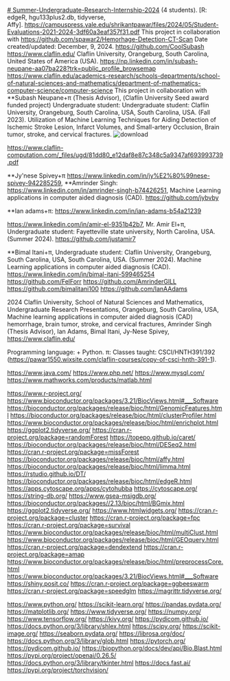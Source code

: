 [# Summer-Undergraduate-Research-Internship-2024](https://pawar1550.wixsite.com/claflin-courses/copy-of-biomedical-biomaterials-inter-1) (4 students). [R: edgeR, hgu133plus2.db, tidyverse, Affy]. https://campuspress.yale.edu/shrikantpawar/files/2024/05/Student-Evaluations-2021-2024-3df60a3eaf357f31.pdf
This project in collaboration with https://github.com/spawar2/Hemorhage-Detection-CT-Scan 
Date created/updated: December, 9, 2024.
https://github.com/CoolSubash
https://www.claflin.edu/ Claflin University, Orangeburg, South Carolina, United States of America (USA).
https://np.linkedin.com/in/subash-neupane-aa07ba228?trk=public_profile_browsemap
https://www.claflin.edu/academics-research/schools-departments/school-of-natural-sciences-and-mathematics/department-of-mathematics-computer-science/computer-science
This project in collaboration with **Subash Neupane+π (Thesis Advisor), (Claflin University Seed award funded project) Undergraduate student: Undergraduate student: Claflin University, Orangeburg, South Carolina, USA, South Carolina, USA. (Fall 2023). Utilization of Machine Learning Techniques for Aiding Detection of Ischemic Stroke Lesion, Infarct Volumes, and Small-artery Occlusion, Brain tumor, stroke, and cervical fractures.
![download](https://github.com/user-attachments/assets/8c4b0f57-6f80-464a-96cf-f2a36afbd798)

https://www.claflin-computation.com/_files/ugd/81dd80_e12daf8e87c348c5a9347af693993739.pdf

**Jy'nese Spivey+π https://www.linkedin.com/in/jy%E2%80%99nese-spivey-942285259, **Amrinder Singh: https://www.linkedin.com/in/amrinder-singh-b74426251, Machine Learning applications in computer aided diagnosis (CAD). https://github.com/jybvby

**Ian adams+π: https://www.linkedin.com/in/ian-adams-b54a21239 

https://www.linkedin.com/in/amir-el-9351b42b7, Mr. Amir El+π, Undergraduate student: Fayetteville state university, North Carolina, USA. (Summer 2024). https://github.com/justamir7

**Bimal Itani+π, Undergraduate student: Claflin University, Orangeburg, South Carolina, USA, South Carolina, USA. (Summer 2024). Machine Learning applications in computer aided diagnosis (CAD).
https://www.linkedin.com/in/bimal-itani-599465254
https://github.com/FelForr
https://github.com/AmrinderGlLL
https://github.com/bimalitani100
https://github.com/IanAAdams

2024 Claflin University, School of Natural Sciences and Mathematics,  Undergraduate Research Presentations, Orangeburg, South Carolina, USA,  Machine learning applications in computer aided diagnosis (CAD) hemorrhage, brain tumor, stroke, and cervical fractures, Amrinder Singh (Thesis Advisor), Ian Adams, Bimal Itani, Jy-Nese Spivey, https://www.claflin.edu/

Programming language: + Python.
π: Classes taught: CSCI/HNTH391/392 (https://pawar1550.wixsite.com/claflin-courses/copy-of-csci-hnth-391-1).

https://www.java.com/
https://www.php.net/
https://www.mysql.com/
https://www.mathworks.com/products/matlab.html

https://www.r-project.org/
https://www.bioconductor.org/packages/3.21/BiocViews.html#___Software
https://bioconductor.org/packages/release/bioc/html/GenomicFeatures.html
https://bioconductor.org/packages/release/bioc/html/clusterProfiler.html
https://www.bioconductor.org/packages/release/bioc/html/enrichplot.html
https://ggplot2.tidyverse.org/
https://cran.r-project.org/package=randomForest
https://topepo.github.io/caret/
https://bioconductor.org/packages/release/bioc/html/DESeq2.html
https://cran.r-project.org/package=missForest
https://bioconductor.org/packages/release/bioc/html/affy.html
https://bioconductor.org/packages/release/bioc/html/limma.html
https://rstudio.github.io/DT/
https://bioconductor.org/packages/release/bioc/html/edgeR.html
https://apps.cytoscape.org/apps/cytohubba
https://cytoscape.org/
https://string-db.org/
https://www.gsea-msigdb.org/
https://bioconductor.org/packages//2.13/bioc/html/BGmix.html
https://ggplot2.tidyverse.org/
https://www.htmlwidgets.org/
https://cran.r-project.org/package=cluster
https://cran.r-project.org/package=fpc
https://cran.r-project.org/package=survival
https://www.bioconductor.org/packages/release/bioc/html/multiClust.html
https://www.bioconductor.org/packages/release/bioc/html/GEOquery.html
https://cran.r-project.org/package=dendextend
https://cran.r-project.org/package=amap
https://www.bioconductor.org/packages/release/bioc/html/preprocessCore.html
https://www.bioconductor.org/packages/3.21/BiocViews.html#___Software
https://shiny.posit.co/
https://cran.r-project.org/package=ggbeeswarm
https://cran.r-project.org/package=speedglm
https://magrittr.tidyverse.org/

https://www.python.org/
https://scikit-learn.org/
https://pandas.pydata.org/
https://matplotlib.org/
https://www.tidyverse.org/
https://numpy.org/
https://www.tensorflow.org/
https://kivy.org/
https://pydicom.github.io/
https://docs.python.org/3/library/shlex.html
https://scipy.org/
https://scikit-image.org/
https://seaborn.pydata.org/
https://librosa.org/doc/
https://docs.python.org/3/library/glob.html
https://pytorch.org/
https://pydicom.github.io/
https://biopython.org/docs/dev/api/Bio.Blast.html
https://pypi.org/project/openai/0.26.5/
https://docs.python.org/3/library/tkinter.html
https://docs.fast.ai/
https://pypi.org/project/torchvision/
